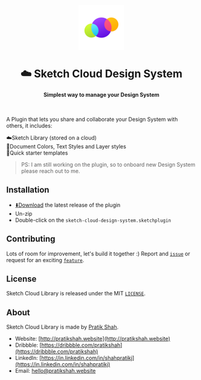 <div align="center">
  <img width="120px" src="https://raw.githubusercontent.com/pratikjshah/sketch-cloud-design-system/master/sketch-cloud-design-system.sketchplugin/Contents/Resources/sketch-design-system-in-cloud.png" />
</div>
<h1 align="center">☁️ Sketch Cloud Design System</h1>
<div align="center">
  <strong>Simplest way to manage your Design System</strong>
</div>
<br/>
<br/>

A Plugin that lets you share and collaborate your Design System with others, it includes:

☁️Sketch Library (stored on a cloud) <br/>
🌈Document Colors, Text Styles and Layer styles <br/>
🚀Quick starter templates <br/>

> PS: I am still working on the plugin, so to onboard new Design System please reach out to me.

## Installation

- [⬇️Download](https://github.com/pratikjshah/sketch-cloud-design-system/releases/latest/download/sketch-cloud-design-system.sketchplugin.zip) the latest release of the plugin
- Un-zip
- Double-click on the `sketch-cloud-design-system.sketchplugin`


## Contributing

Lots of room for improvement, let's build it together :) Report and [`issue`](https://github.com/pratikjshah/sketch-cloud-design-system/issues) or request for an exciting [`feature`](https://github.com/pratikjshah/sketch-cloud-design-system/issues?q=is%3Aissue+is%3Aopen+label%3A%22help+wanted%22).

## License

Sketch Cloud Library is released under the MIT [`LICENSE`](https://github.com/pratikjshah/sketch-cloud-design-system/blob/master/LICENSE).

## About

Sketch Cloud Library is made by [Pratik Shah](http://pratikshah.website).

- Website: [http://pratikshah.website](http://pratikshah.website)
- Dribbble: [https://dribbble.com/pratikshah](https://dribbble.com/pratikshah)
- LinkedIn: [https://in.linkedin.com/in/shahpratikj](https://in.linkedin.com/in/shahpratikj)
- Email: [hello@pratikshah.website](hello@pratikshah.website)

